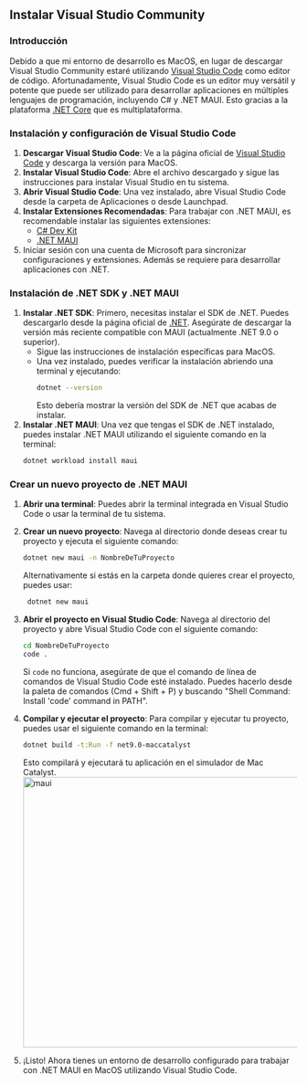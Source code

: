 ## Instalar Visual Studio Community

### Introducción
Debido a que mi entorno de desarrollo es MacOS, en lugar de descargar Visual Studio Community estaré utilizando [Visual Studio Code](https://code.visualstudio.com/) como editor de código. Afortunadamente, Visual Studio Code es un editor muy versátil y potente que puede ser utilizado para desarrollar aplicaciones en múltiples lenguajes de programación, incluyendo C# y .NET MAUI. Esto gracias a la plataforma [.NET Core](https://dotnet.microsoft.com/) que es multiplataforma.

### Instalación y configuración de Visual Studio Code
1. **Descargar Visual Studio Code**: Ve a la página oficial de [Visual Studio Code](https://code.visualstudio.com/) y descarga la versión para MacOS.
2. **Instalar Visual Studio Code**: Abre el archivo descargado y sigue las instrucciones para instalar Visual Studio en tu sistema.
3. **Abrir Visual Studio Code**: Una vez instalado, abre Visual Studio Code desde la carpeta de Aplicaciones o desde Launchpad.
4. **Instalar Extensiones Recomendadas**: Para trabajar con .NET MAUI, es recomendable instalar las siguientes extensiones:
   - [C# Dev Kit](https://marketplace.visualstudio.com/items?itemName=ms-dotnettools.csdevkit)
   - [.NET MAUI](https://marketplace.visualstudio.com/items?itemName=ms-dotnettools.dotnet-maui)
5. Iniciar sesión con una cuenta de Microsoft para sincronizar configuraciones y extensiones. Además se requiere para desarrollar aplicaciones con .NET.

### Instalación de .NET SDK y .NET MAUI
1. **Instalar .NET SDK**: Primero, necesitas instalar el SDK de .NET. Puedes descargarlo desde la página oficial de [.NET](https://dotnet.microsoft.com/en-us/download). Asegúrate de descargar la versión más reciente compatible con MAUI (actualmente .NET 9.0 o superior).  
   - Sigue las instrucciones de instalación específicas para MacOS.
   - Una vez instalado, puedes verificar la instalación abriendo una terminal y ejecutando:
     ```bash
     dotnet --version
     ```
     Esto debería mostrar la versión del SDK de .NET que acabas de instalar.
2. **Instalar .NET MAUI**: Una vez que tengas el SDK de .NET instalado, puedes instalar .NET MAUI utilizando el siguiente comando en la terminal:
   ```bash
   dotnet workload install maui
   ```

### Crear un nuevo proyecto de .NET MAUI
1. **Abrir una terminal**: Puedes abrir la terminal integrada en Visual Studio Code o usar la terminal de tu sistema.
2. **Crear un nuevo proyecto**: Navega al directorio donde deseas crear tu proyecto y ejecuta el siguiente comando:
   ```bash
   dotnet new maui -n NombreDeTuProyecto
   ```
   Alternativamente si estás en la carpeta donde quieres crear el proyecto, puedes usar:
   ```bash
    dotnet new maui
    ```
3. **Abrir el proyecto en Visual Studio Code**: Navega al directorio del proyecto y abre Visual Studio Code con el siguiente comando:
   ```bash
   cd NombreDeTuProyecto
   code .
   ```
   Si `code` no funciona, asegúrate de que el comando de línea de comandos de Visual Studio Code esté instalado. Puedes hacerlo desde la paleta de comandos (Cmd + Shift + P) y buscando "Shell Command: Install 'code' command in PATH".
4. **Compilar y ejecutar el proyecto**: Para compilar y ejecutar tu proyecto, puedes usar el siguiente comando en la terminal:
   ```bash
   dotnet build -t:Run -f net9.0-maccatalyst
   ```
   Esto compilará y ejecutará tu aplicación en el simulador de Mac Catalyst.
   <img width="590" height="474" alt="maui" src="https://github.com/user-attachments/assets/13b8149e-ef3f-4233-9d81-7ecf53cf3eb9" />
   
5. ¡Listo! Ahora tienes un entorno de desarrollo configurado para trabajar con .NET MAUI en MacOS utilizando Visual Studio Code.
